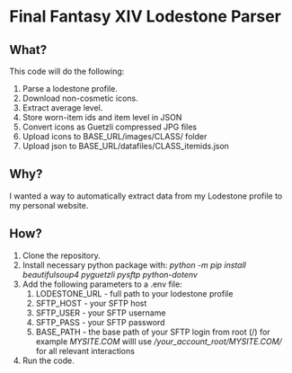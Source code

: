 # Final Fantasy XIV Lodestone Parser

## What?
This code will do the following:

1. Parse a lodestone profile.
2. Download non-cosmetic icons.
3. Extract average level.
4. Store worn-item ids and item level in JSON
5. Convert icons as Guetzli compressed JPG files
6. Upload icons to BASE_URL/images/CLASS/ folder
7. Upload json to BASE_URL/datafiles/CLASS_itemids.json

## Why?
I wanted a way to automatically extract data from my Lodestone profile to my personal website.

## How?
1. Clone the repository.
2. Install necessary python package with: *python -m pip install beautifulsoup4 pyguetzli pysftp python-dotenv*
3. Add the following parameters to a .env file:
   1. LODESTONE_URL - full path  to your lodestone profile
   2. SFTP_HOST - your SFTP host
   3. SFTP_USER - your SFTP username
   4. SFTP_PASS - your SFTP password
   5. BASE_PATH - the base path of your SFTP login from root (/) for example *MYSITE.COM* willl use */your_account_root/MYSITE.COM/* for all relevant interactions
4. Run the code.